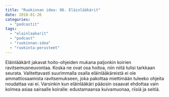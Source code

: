 ```yaml
---
title: "Ruokinnan idea: 06. Eläinlääkärit"
date: 2018-01-26
categories: 
  - "podcastit"
tags: 
  - "elainlaakarit"
  - "podcast"
  - "ruokinnan-idea"
  - "ruokinta-perusteet"
---
```


Eläinlääkärit jakavat hoito-ohjeiden mukana paljonkin koirien ravitsemusneuvontaa. Koska ne ovat osa hoitoa, niin niitä tulisi tarkkaan seurata. Valitettavasti suurimmalla osalla eläinlääkäreistä ei ole ammattiosaamista ravitsemukseen, joka pakottaa miettimään tuleeko ohjeita noudattaa vai ei. Varsinkin kun eläinlääkäri pääosin osaavat ehdottaa vain kolmea asiaa sairaalle koiralle: edustamaansa kuivamuonaa, riisiä ja seitiä.
